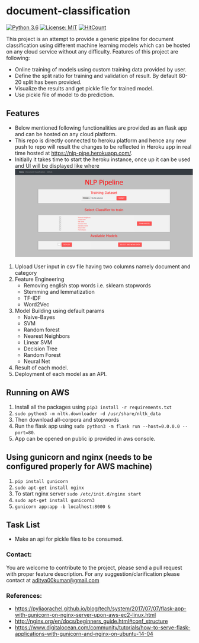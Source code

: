 # document-classification
[![Python 3.6](https://img.shields.io/badge/python-3.6-blue.svg)](https://www.python.org/downloads/release/python-360/)
[![License: MIT](https://img.shields.io/badge/License-MIT-yellow.svg)](https://opensource.org/licenses/MIT)
[![HitCount](http://hits.dwyl.io/aditya00kumar/document-classification.svg)](http://hits.dwyl.io/aditya00kumar/document-classification)

This project is an attempt to provide a generic pipeline for document classification using different machine learning
 models which can be hosted on any cloud service without any difficulty. Features of this project are following:
 - Online training of models using custom training data provided by user.
 - Define the split ratio for training and validation of result. By default 80-20 split has been provided.
 - Visualize the results and get pickle file for trained model.
 - Use pickle file of model to do prediction.

## Features
- Below mentioned following functionalities are provided as an flask app and can be hosted on any cloud platform.
- This repo is directly connected to heroku platform and hence any new push to repo will result the changes to be 
reflected in Heroku app in real time hosted at https://nlp-pipe.herokuapp.com/.
- Initially it takes time to start the heroku instance, once up it can be used and UI will be displayed like where
![Screenshot](static/Screenshots/NLP.png "Main Page")
1. Upload User input in csv file having two columns namely document and category
2. Feature Engineering
	- Removing english stop words i.e. sklearn stopwords
	- Stemming and lemmatization
	- TF-IDF
	- Word2Vec
3. Model Building using default params
	- Naive-Bayes
	- SVM
	- Random forest
	- Nearest Neighbors
    - Linear SVM
    - Decision Tree
    - Random Forest
    - Neural Net
4. Result of each model.
5. Deployment of each model as an API.

## Running on AWS
1. Install all the packages using `pip3 install -r requirements.txt`
2. `sudo python3 -m nltk.downloader -d /usr/share/nltk_data`
3. Then download all-corpora and stopwords
4. Run the flask app using `sudo python3 -m flask run --host=0.0.0.0 --port=80`.
5. App can be opened on public ip provided in aws console.

## Using gunicorn and nginx (needs to be configured properly for AWS machine)
1. `pip install gunicorn`
2. `sudo apt-get install nginx`
3. To start nginx server `sudo /etc/init.d/nginx start`
4. `sudo apt-get install gunicorn3`
5. `gunicorn app:app -b localhost:8000 &`


##  Task List
  - Make an api for pickle files to be consumed.

### Contact:
You are welcome to contribute to the project, please send a pull request with proper feature description.
For any suggestion/clarification please contact at aditya00kumar@gmail.com

### References:
 - https://pyliaorachel.github.io/blog/tech/system/2017/07/07/flask-app-with-gunicorn-on-nginx-server-upon-aws-ec2-linux.html
 - http://nginx.org/en/docs/beginners_guide.html#conf_structure
 - https://www.digitalocean.com/community/tutorials/how-to-serve-flask-applications-with-gunicorn-and-nginx-on-ubuntu-14-04


